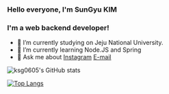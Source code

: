 ### Hello everyone, I'm SunGyu KIM

### I'm a web backend developer!

- 🔭 I’m currently studying on Jeju National University.
- 🌱 I’m currently learning Node.JS and Spring
- 💬 Ask me about [Instagram](https://www.instagram.com/sunny__kyu/?hl=ko)  [E-mail](https://cdn-icons-png.flaticon.com/128/732/732200.png)

![ksg0605's GitHub stats](https://github-readme-stats.vercel.app/api?username=ksg0605&show_icons=true)

[![Top Langs](https://github-readme-stats.vercel.app/api/top-langs/?ksg0605=anuraghazra&layout=compact)](https://github.com/anuraghazra/github-readme-stats)
